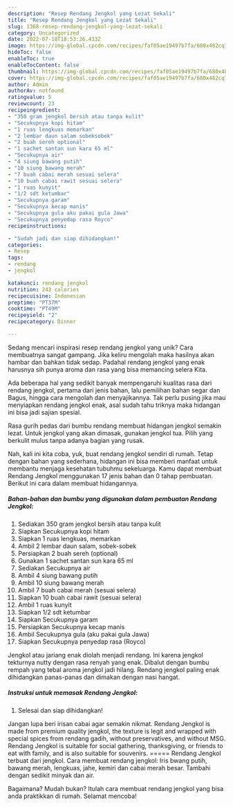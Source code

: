 ```yaml
---
description: "Resep Rendang Jengkol yang Lezat Sekali"
title: "Resep Rendang Jengkol yang Lezat Sekali"
slug: 1368-resep-rendang-jengkol-yang-lezat-sekali
category: Uncategorized
date: 2022-07-18T18:53:26.433Z
image: https://img-global.cpcdn.com/recipes/faf05ae19497b7fa/680x482cq70/rendang-jengkol-foto-resep-utama.jpg
hideToc: false
enableToc: true
enableTocContent: false
thumbnail: https://img-global.cpcdn.com/recipes/faf05ae19497b7fa/680x482cq70/rendang-jengkol-foto-resep-utama.jpg
cover: https://img-global.cpcdn.com/recipes/faf05ae19497b7fa/680x482cq70/rendang-jengkol-foto-resep-utama.jpg
author: Admin
authorAv: notfound
ratingvalue: 5
reviewcount: 23
recipeingredient:
- "350 gram jengkol bersih atau tanpa kulit"
- "Secukupnya kopi hitam"
- "1 ruas lengkuas memarkan"
- "2 lembar daun salam sobeksobek"
- "2 buah sereh optional"
- "1 sachet santan sun kara 65 ml"
- "Secukupnya air"
- "4 siung bawang putih"
- "10 siung bawang merah"
- "7 buah cabai merah sesuai selera"
- "10 buah cabai rawit sesuai selera"
- "1 ruas kunyit"
- "1/2 sdt ketumbar"
- "Secukupnya garam"
- "Secukupnya kecap manis"
- "Secukupnya gula aku pakai gula Jawa"
- "Secukupnya penyedap rasa Royco"
recipeinstructions:

- "Sudah jadi dan siap dihidangkan!"
categories:
- Resep
tags:
- rendang
- jengkol

katakunci: rendang jengkol 
nutrition: 243 calories
recipecuisine: Indonesian
preptime: "PT37M"
cooktime: "PT49M"
recipeyield: "2"
recipecategory: Dinner

---
```





Sedang mencari inspirasi resep rendang jengkol yang unik? Cara membuatnya sangat gampang. Jika keliru mengolah maka hasilnya akan hambar dan bahkan tidak sedap. Padahal rendang jengkol yang enak harusnya sih punya aroma dan rasa yang bisa memancing selera Kita.





Ada beberapa hal yang sedikit banyak mempengaruhi kualitas rasa dari rendang jengkol, pertama dari jenis bahan, lalu pemilihan bahan segar dan Bagus, hingga cara mengolah dan menyajikannya. Tak perlu pusing jika mau menyiapkan rendang jengkol enak,      asal sudah tahu triknya maka hidangan ini bisa jadi sajian spesial.














Rasa gurih pedas dari bumbu rendang membuat hidangan jengkol semakin lezat. Untuk jengkol yang akan dimasak, gunakan jengkol tua. Pilih yang berkulit mulus tanpa adanya bagian yang rusak.






Nah, kali ini kita coba, yuk, buat rendang jengkol sendiri di rumah. Tetap dengan bahan yang sederhana, hidangan ini bisa memberi manfaat untuk membantu menjaga kesehatan tubuhmu sekeluarga. Kamu dapat membuat Rendang Jengkol menggunakan 17 jenis bahan dan 0 tahap pembuatan. Berikut ini cara dalam membuat hidangannya.

<!--inarticleads1-->

##### Bahan-bahan dan bumbu yang digunakan dalam pembuatan Rendang Jengkol:

1. Sediakan 350 gram jengkol bersih atau tanpa kulit
1. Siapkan Secukupnya kopi hitam
1. Siapkan 1 ruas lengkuas, memarkan
1. Ambil 2 lembar daun salam, sobek-sobek
1. Persiapkan 2 buah sereh (optional)
1. Gunakan 1 sachet santan sun kara 65 ml
1. Sediakan Secukupnya air
1. Ambil 4 siung bawang putih
1. Ambil 10 siung bawang merah
1. Ambil 7 buah cabai merah (sesuai selera)
1. Siapkan 10 buah cabai rawit (sesuai selera)
1. Ambil 1 ruas kunyit
1. Siapkan 1/2 sdt ketumbar
1. Siapkan Secukupnya garam
1. Persiapkan Secukupnya kecap manis
1. Ambil Secukupnya gula (aku pakai gula Jawa)
1. Siapkan Secukupnya penyedap rasa (Royco)


Jengkol atau jariang enak diolah menjadi rendang. Ini karena jengkol tekturnya nutty dengan rasa renyah yang enak. Dibalut dengan bumbu rempah yang tebal aroma jengkol jadi hilang. Rendang jengkol paling enak dihidangkan panas-panas dan dimakan dengan nasi hangat. 

<!--inarticleads2-->

##### Instruksi untuk memasak Rendang Jengkol:


1. Selesai dan siap dihidangkan!

Jangan lupa beri irisan cabai agar semakin nikmat. Rendang Jengkol is made from premium quality jengkol, the texture is legit and wrapped with special spices from rendang gadih, without preservatives, and without MSG. Rendang Jengkol is suitable for social gathering, thanksgiving, or friends to eat with family, and is also suitable for souvenirs. ===== Rendang Jengkol terbuat dari jengkol. Cara membuat rendang jengkol: Iris bwang putih, bawang merah, lengkuas, jahe, kemiri dan cabai merah besar. Tambahi dengan sedikit minyak dan air. 

Bagaimana? Mudah bukan? Itulah cara membuat rendang jengkol yang bisa anda praktikkan di rumah. Selamat mencoba!
